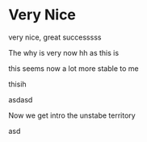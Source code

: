 # Very Nice
very nice, great successsss

The why is very now hh
as this is

this seems now a lot more stable to me

thisih

asdasd

Now we get intro the unstabe territory

asd


